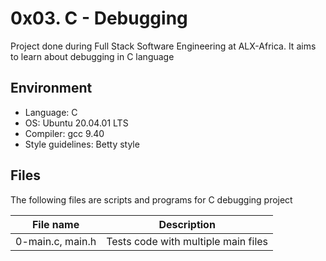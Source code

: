 # 0x03. C - Debugging
Project done during Full Stack Software Engineering at ALX-Africa. It aims to learn about debugging in C language

## Environment
* Language: C
* OS: Ubuntu 20.04.01 LTS
* Compiler: gcc 9.40
* Style guidelines: Betty style

## Files
The following files are scripts and programs for C debugging project

File name | Description
 --- | ---
 0-main.c, main.h | Tests code with multiple main files
